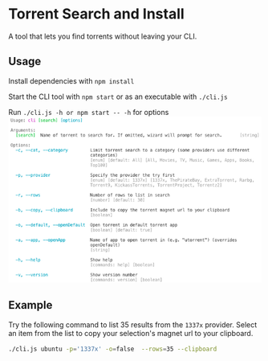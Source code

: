 # Torrent Search and Install

A tool that lets you find torrents without leaving your CLI.

## Usage

Install dependencies with `npm install`

Start the CLI tool with `npm start` or as an executable with `./cli.js`

Run `./cli.js -h or npm start -- -h` for options
![Usage -h](./usage.png)

## Example

Try the following command to list 35 results from the `1337x` provider. Select an item from the list to copy your selection's magnet url to your clipboard.
```bash
./cli.js ubuntu -p='1337x' -o=false  --rows=35 --clipboard
```
